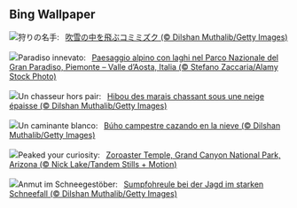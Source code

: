 ## Bing Wallpaper
![](https://www.bing.com/th?id=OHR.FlyingOwl_JA-JP5099744024_UHD.jpg&w=1000)狩りの名手:&nbsp;&ensp;[吹雪の中を飛ぶコミミズク (© Dilshan Muthalib/Getty Images)](https://www.bing.com/th?id=OHR.FlyingOwl_JA-JP5099744024_UHD.jpg)
<br><br/>
![](https://www.bing.com/th?id=OHR.Piedmont_IT-IT1689633679_UHD.jpg&w=1000)Paradiso innevato:&nbsp;&ensp;[Paesaggio alpino con laghi nel Parco Nazionale del Gran Paradiso, Piemonte – Valle d’Aosta, Italia (© Stefano Zaccaria/Alamy Stock Photo)](https://www.bing.com/th?id=OHR.Piedmont_IT-IT1689633679_UHD.jpg)
<br><br/>
![](https://www.bing.com/th?id=OHR.FlyingOwl_FR-FR1750905079_UHD.jpg&w=1000)Un chasseur hors pair:&nbsp;&ensp;[Hibou des marais chassant sous une neige épaisse (© Dilshan Muthalib/Getty Images)](https://www.bing.com/th?id=OHR.FlyingOwl_FR-FR1750905079_UHD.jpg)
<br><br/>
![](https://www.bing.com/th?id=OHR.FlyingOwl_ES-ES3769864994_UHD.jpg&w=1000)Un caminante blanco:&nbsp;&ensp;[Búho campestre cazando en la nieve (© Dilshan Muthalib/Getty Images)](https://www.bing.com/th?id=OHR.FlyingOwl_ES-ES3769864994_UHD.jpg)
<br><br/>
![](https://www.bing.com/th?id=OHR.CanyonSnow_EN-GB0286033660_UHD.jpg&w=1000)Peaked your curiosity:&nbsp;&ensp;[Zoroaster Temple, Grand Canyon National Park, Arizona (© Nick Lake/Tandem Stills + Motion)](https://www.bing.com/th?id=OHR.CanyonSnow_EN-GB0286033660_UHD.jpg)
<br><br/>
![](https://www.bing.com/th?id=OHR.FlyingOwl_DE-DE4640467598_UHD.jpg&w=1000)Anmut im Schneegestöber:&nbsp;&ensp;[Sumpfohreule bei der Jagd im starken Schneefall (© Dilshan Muthalib/Getty Images)](https://www.bing.com/th?id=OHR.FlyingOwl_DE-DE4640467598_UHD.jpg)
<br><br/>
